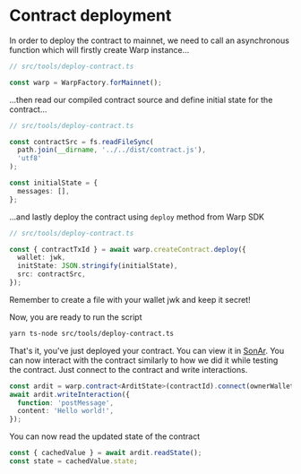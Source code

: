 # Contract deployment

In order to deploy the contract to mainnet, we need to call an asynchronous function which will firstly create Warp instance...

```ts
// src/tools/deploy-contract.ts

const warp = WarpFactory.forMainnet();
```

...then read our compiled contract source and define initial state for the contract...

```ts
// src/tools/deploy-contract.ts

const contractSrc = fs.readFileSync(
  path.join(__dirname, '../../dist/contract.js'),
  'utf8'
);

const initialState = {
  messages: [],
};
```

...and lastly deploy the contract using `deploy` method from Warp SDK

```ts
// src/tools/deploy-contract.ts

const { contractTxId } = await warp.createContract.deploy({
  wallet: jwk,
  initState: JSON.stringify(initialState),
  src: contractSrc,
});
```

Remember to create a file with your wallet jwk and keep it secret!

Now, you are ready to run the script

```sh
yarn ts-node src/tools/deploy-contract.ts
```

That's it, you've just deployed your contract. You can view it in [SonAr](https://sonar.warp.cc). You can now interact with the contract similarly to how we did it while testing the contract. Just connect to the contract and write interactions.

```ts
const ardit = warp.contract<ArditState>(contractId).connect(ownerWallet);
await ardit.writeInteraction({
  function: 'postMessage',
  content: 'Hello world!',
});
```

You can now read the updated state of the contract

```ts
const { cachedValue } = await ardit.readState();
const state = cachedValue.state;
```
